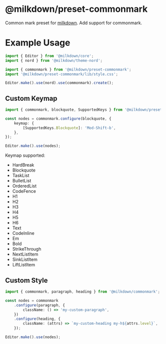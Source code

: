 # @milkdown/preset-commonmark

Common mark preset for [milkdown](https://saul-mirone.github.io/milkdown/).
Add support for commonmark.

# Example Usage

```typescript
import { Editor } from '@milkdown/core';
import { nord } from '@milkdown/theme-nord';

import { commonmark } from '@milkdown/preset-commonmark';
import '@milkdown/preset-commonmark/lib/style.css';

Editor.make().use(nord).use(commonmark).create();
```

## Custom Keymap

```typescript
import { commonmark, blockquote, SupportedKeys } from '@milkdown/preset-commonmark';

const nodes = commonmark.configure(blockquote, {
    keymap: {
        [SupportedKeys.Blockquote]: 'Mod-Shift-b',
    },
});

Editor.make().use(nodes);
```

Keymap supported:

-   HardBreak
-   Blockquote
-   TaskList
-   BulletList
-   OrderedList
-   CodeFence
-   H1
-   H2
-   H3
-   H4
-   H5
-   H6
-   Text
-   CodeInline
-   Em
-   Bold
-   StrikeThrough
-   NextListItem
-   SinkListItem
-   LiftListItem

## Custom Style

```typescript
import { commonmark, paragraph, heading } from '@milkdown/commonmark';

const nodes = commonmark
    .configure(paragraph, {
        className: () => 'my-custom-paragraph',
    })
    .configure(heading, {
        className: (attrs) => `my-custom-heading my-h${attrs.level}`,
    });

Editor.make().use(nodes);
```
